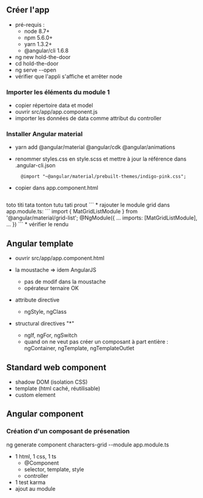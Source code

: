 ## Créer l'app
* pré-requis : 
   * node 8.7+
   * npm 5.6.0+ 
   * yarn 1.3.2+ 
   * @angular/cli 1.6.8
* ng new hold-the-door
* cd hold-the-door
* ng serve --open
* vérifier que l'appli s'affiche et arrêter node

### Importer les éléments du module 1

* copier répertoire data et model
* ouvrir src/app/app.component.js
* importer les données de data comme attribut du controller

### Installer Angular material
* yarn add @angular/material @angular/cdk @angular/animations

* renommer styles.css en style.scss et mettre à jour la référence dans .angular-cli.json
  ``` 
    @import "~@angular/material/prebuilt-themes/indigo-pink.css";
  ```
* copier dans app.component.html
  ```
<mat-grid-list cols="4" rowHeight="2:1" gutterSize="20px">
  <mat-grid-tile [style.background]="'lightblue'">toto</mat-grid-tile>
  <mat-grid-tile>titi</mat-grid-tile>
  <mat-grid-tile [style.background]="'lightblue'">tata</mat-grid-tile>
  <mat-grid-tile>tonton</mat-grid-tile>
  <mat-grid-tile>tutu</mat-grid-tile>
  <mat-grid-tile [style.background]="'lightblue'">tati</mat-grid-tile>
  <mat-grid-tile>prout</mat-grid-tile>
</mat-grid-list>
  ```  
* rajouter le module grid dans app.module.ts:
  ```
    import { MatGridListModule } from '@angular/material/grid-list';
    @NgModule({
    ...
    imports: [MatGridListModule],
    ...
    })
  ```
* vérifier le rendu

## Angular template
* ouvrir src/app/app.component.html
* la moustache => idem AngularJS
    * pas de modif dans la moustache
    * opérateur ternaire OK
* attribute directive    
    * ngStyle, ngClass
    
* structural directives "*"
    * ngIf, ngFor, ngSwitch
    * quand on ne veut pas créer un composant à part entière : ngContainer, ngTemplate, ngTemplateOutlet



## Standard web component

* shadow DOM (isolation CSS)
* template (html caché, réutilisable)
* custom element


## Angular component

### Création d'un composant de présenation
ng generate component characters-grid --module app.module.ts

* 1 html, 1 css, 1 ts
  * @Component
  * selector, template, style
  * controller
* 1 test karma
* ajout au module





